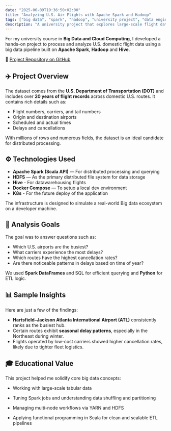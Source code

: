 ```yaml
---
date: "2025-06-09T10:36:50+02:00"
title: "Analyzing U.S. Air Flights with Apache Spark and Hadoop"
tags: ["big data", "spark", "hadoop", "university project", "data engineering"]
description: "A university project that explores large-scale flight data analysis using Apache Spark, Hadoop, and the U.S. DOT air travel dataset."
---
```


For my university course in **Big Data and Cloud Computing**, I developed a hands-on project to process and analyze U.S. domestic flight data using a big data pipeline built on **Apache Spark**, **Hadoop** and **Hive**.

📂 [Project Repository on GitHub](https://github.com/umbertocicciaa/air-flights-big-data-unical)

## ✈️ Project Overview

The dataset comes from the **U.S. Department of Transportation (DOT)** and includes over **20 years of flight records** across domestic U.S. routes. It contains rich details such as:

- Flight numbers, carriers, and tail numbers  
- Origin and destination airports  
- Scheduled and actual times  
- Delays and cancellations  

With millions of rows and numerous fields, the dataset is an ideal candidate for distributed processing.

## ⚙️ Technologies Used

- **Apache Spark (Scala API)** — For distributed processing and querying  
- **HDFS** — As the primary distributed file system for data storage  
- **Hive** - For datawarehousing flights
- **Docker Compose** — To setuo a local dev environment
- **K8s** - For the future deploy of the application

The infrastructure is designed to simulate a real-world Big data ecosystem on a developer machine.

## 🧠 Analysis Goals

The goal was to answer questions such as:

- Which U.S. airports are the busiest?
- What carriers experience the most delays?
- Which routes have the highest cancellation rates?
- Are there noticeable patterns in delays based on time of year?

We used **Spark DataFrames** and SQL for efficient querying and **Python** for ETL logic.

## 📊 Sample Insights

Here are just a few of the findings:

- **Hartsfield–Jackson Atlanta International Airport (ATL)** consistently ranks as the busiest hub.
- Certain routes exhibit **seasonal delay patterns**, especially in the Northeast during winter.
- Flights operated by low-cost carriers showed higher cancellation rates, likely due to tighter fleet logistics.

## 🎓 Educational Value

This project helped me solidify core big data concepts:

- Working with large-scale tabular data

- Tuning Spark jobs and understanding data shuffling and partitioning

- Managing multi-node workflows via YARN and HDFS

- Applying functional programming in Scala for clean and scalable ETL pipelines
